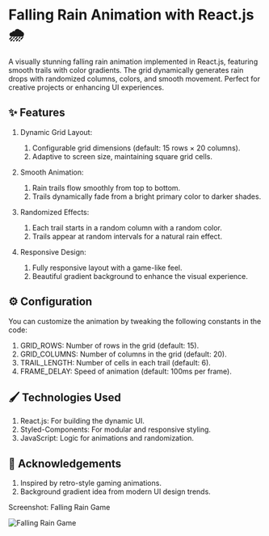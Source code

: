 # Falling Rain Animation with React.js 🌧️

A visually stunning falling rain animation implemented in React.js, featuring smooth trails with color gradients. The grid dynamically generates rain drops with randomized columns, colors, and smooth movement. Perfect for creative projects or enhancing UI experiences.

## ✨ Features

1. Dynamic Grid Layout:
    1. Configurable grid dimensions (default: 15 rows × 20 columns).
    2. Adaptive to screen size, maintaining square grid cells.
   
2. Smooth Animation:
    1. Rain trails flow smoothly from top to bottom.
    2. Trails dynamically fade from a bright primary color to darker shades.

3. Randomized Effects:
    1. Each trail starts in a random column with a random color.
    2. Trails appear at random intervals for a natural rain effect.

4. Responsive Design:
    1. Fully responsive layout with a game-like feel.
    2. Beautiful gradient background to enhance the visual experience.
  
## ⚙️ Configuration

You can customize the animation by tweaking the following constants in the code:

1. GRID_ROWS: Number of rows in the grid (default: 15).
2. GRID_COLUMNS: Number of columns in the grid (default: 20).
3. TRAIL_LENGTH: Number of cells in each trail (default: 6).
4. FRAME_DELAY: Speed of animation (default: 100ms per frame).

## 🖌️ Technologies Used

1. React.js: For building the dynamic UI.
2. Styled-Components: For modular and responsive styling.
3. JavaScript: Logic for animations and randomization.

## 🙌 Acknowledgements

1. Inspired by retro-style gaming animations.
2. Background gradient idea from modern UI design trends.

Screenshot: Falling Rain Game

![Falling Rain Game](https://drive.google.com/uc?id=1wEqT4IWQdybs88ccp9VpEVOGoldg0Owg)

